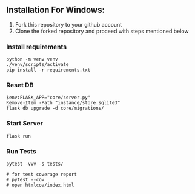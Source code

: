 

## Installation For Windows:

1. Fork this repository to your github account
2. Clone the forked repository and proceed with steps mentioned below

### Install requirements

```
python -m venv venv
./venv/scripts/activate
pip install -r requirements.txt
```
### Reset DB

```
$env:FLASK_APP="core/server.py"
Remove-Item -Path "instance/store.sqlite3"
flask db upgrade -d core/migrations/
```
### Start Server

```
flask run
```
### Run Tests

```
pytest -vvv -s tests/

# for test coverage report
# pytest --cov
# open htmlcov/index.html
```
